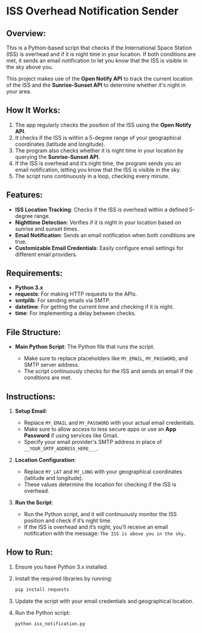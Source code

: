 
# **ISS Overhead Notification Sender**

## **Overview:**

This is a Python-based script that checks if the International Space Station (ISS) is overhead and if it is night time in your location. If both conditions are met, it sends an email notification to let you know that the ISS is visible in the sky above you.

This project makes use of the **Open Notify API** to track the current location of the ISS and the **Sunrise-Sunset API** to determine whether it's night in your area.

## **How It Works:**

1. The app regularly checks the position of the ISS using the **Open Notify API**.
2. It checks if the ISS is within a 5-degree range of your geographical coordinates (latitude and longitude).
3. The program also checks whether it is night time in your location by querying the **Sunrise-Sunset API**.
4. If the ISS is overhead and it’s night time, the program sends you an email notification, letting you know that the ISS is visible in the sky.
5. The script runs continuously in a loop, checking every minute.

## **Features:**

* **ISS Location Tracking**: Checks if the ISS is overhead within a defined 5-degree range.
* **Nighttime Detection**: Verifies if it is night in your location based on sunrise and sunset times.
* **Email Notification**: Sends an email notification when both conditions are true.
* **Customizable Email Credentials**: Easily configure email settings for different email providers.

## **Requirements:**

* **Python 3.x**
* **requests**: For making HTTP requests to the APIs.
* **smtplib**: For sending emails via SMTP.
* **datetime**: For getting the current time and checking if it is night.
* **time**: For implementing a delay between checks.

## **File Structure:**

* **Main Python Script**: The Python file that runs the script.

  * Make sure to replace placeholders like `MY_EMAIL`, `MY_PASSWORD`, and SMTP server address.
  * The script continuously checks for the ISS and sends an email if the conditions are met.

## **Instructions:**

1. **Setup Email**:

   * Replace `MY_EMAIL` and `MY_PASSWORD` with your actual email credentials.
   * Make sure to allow access to less secure apps or use an **App Password** if using services like Gmail.
   * Specify your email provider's SMTP address in place of `__YOUR_SMTP_ADDRESS_HERE___`.

2. **Location Configuration**:

   * Replace `MY_LAT` and `MY_LONG` with your geographical coordinates (latitude and longitude).
   * These values determine the location for checking if the ISS is overhead.

3. **Run the Script**:

   * Run the Python script, and it will continuously monitor the ISS position and check if it’s night time.
   * If the ISS is overhead and it’s night, you’ll receive an email notification with the message: `The ISS is above you in the sky.`

## **How to Run:**

1. Ensure you have Python 3.x installed.
2. Install the required libraries by running:

   ```bash
   pip install requests
   ```
3. Update the script with your email credentials and geographical location.
4. Run the Python script:

   ```bash
   python iss_notification.py
   ```

